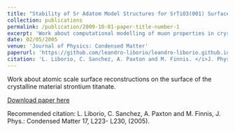 ```yaml
---
title: "Stability of Sr Adatom Model Structures for SrTiO3(001) Surface Reconstructions"
collection: publications
permalink: /publication/2009-10-01-paper-title-number-1
excerpt: 'Work about computational modelling of muon properties in crystalline benzene.'
date: 02/05/2005
venue: 'Journal of Physics: Condensed Matter'
paperurl: 'https://github.com/leandro-liborio/leandro-liborio.github.io/files/paper1.pdf'
citation: 'L. Liborio, C. Sanchez, A. Paxton and M. Finnis. </i>J. Phys.: Condensed Matter </i> 17, L223- L230, (2005).'
---
```

Work about atomic scale surface reconstructions on the surface of the crystalline material strontium titanate. 

[Download paper here]( https://github.com/leandro-liborio/leandro-liborio.github.io/files/paper1.pdf)

Recommended citation: L. Liborio, C. Sanchez, A. Paxton and M. Finnis, J. Phys.: Condensed Matter 17, L223- L230, (2005).
